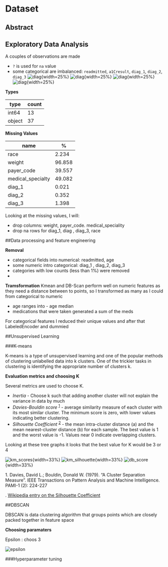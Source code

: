 # Dataset

## Abstract

## Exploratory Data Analysis

A couples of observations are made

- `?` is used for `na` value
- some categorical are imbalanced:  `readmitted`, `a1Cresult`, `diag_1`, `diag_2`, `diag_3`
![diag](./img/bad_categ_diag_1.png){width=25%} ![diag](./img/bad_diag_2.png){width=25%} ![diag](./img/bad_diag3.png){width=25%} ![diag](./img/bad_glu_serum.png){width=25%}



**Types**

| type   | count |
|--------|-------|
| int64  | 13    |
| object | 37    |




**Missing Values**

| name              |   %    |
|-------------------|--------|
| race              | 2.234  |
| weight            | 96.858 |
| payer_code        | 39.557 |
| medical_specialty | 49.082 |
| diag_1            | 0.021  |
| diag_2            | 0.352  |
| diag_3            | 1.398  |

Looking at the missing values, I will:

 - drop columns: weight, payer_code. medical_speciality
 - drop na rows for diag_1, diag , diag_3, race 
 
 

 
##Data processing and feature engineering
 
 
**Removal**  
- categorical fields into numerical: readmitted, age
- some numeric intro categorical: diag_1 , diag_2, diag_3
- categories with low counts (less than 1%) were removed
-   

**Tramsformation**
Kmean and DB-Scan perform well on numeric features as they need a distance between to points,  so I transformed as many as I could from categorical to numeric

- age ranges into - age median
- medications that were taken generated a sum of the meds 


For categorical features I reduced their unique values and after that LabeledEncoder and dummied  
 
 
 
 
 
##Unsupervised Learning

###K-means 

K-means is a type of unsupervised learning and one of the popular methods of clustering unlabelled data into k clusters. One of the trickier tasks in clustering is identifying the appropriate number of clusters k.


**Evaluation metrics and choosing K**

Several metrics are used to choose K. 

- *Inertia* - Choose k such that adding another cluster will not explain the variance in data by much  
- *Davies-Bouldin score* <sup>[1](#myfootnote1)</sup>  -  average similarity measure of each cluster with its most similar cluster. The minimum score is zero, with lower values indicating better clustering.
- *Silhouette Coefficient* <sup>[2](#myfootnote2)</sup> -  the mean intra-cluster distance (a) and the mean nearest-cluster distance (b) for each sample. The best value is 1 and the worst value is -1. Values near 0 indicate overlapping clusters.

Looking at these tree graphs it looks that the best value for K  would be 3 or 4


![km_scores](./img/km_scores_km_scores.png){width=33%}  ![km_silhouette](./img/km_scores_km_silhouette.png){width=33%} ![db_score](./img/km_scores_db_score.png){width=33%} 




<a name="myfootnote1">1</a>. Davies, David L.; Bouldin, Donald W. (1979). “A Cluster Separation Measure”. IEEE Transactions on Pattern Analysis and Machine Intelligence. PAMI-1 (2): 224-227

<a name="myfootnote2"></a>. [Wikipedia entry on the Silhouette Coefficient](https://en.wikipedia.org/wiki/Silhouette_(clustering))



##DBSCAN


DBSCAN is data clustering algorithm that groups points which are closely packed together in feature space

**Choosing paramaters**


Epsilon : choos 3

![epsilon](./img/epsilon.png)


###Hyperparameter tuning



 